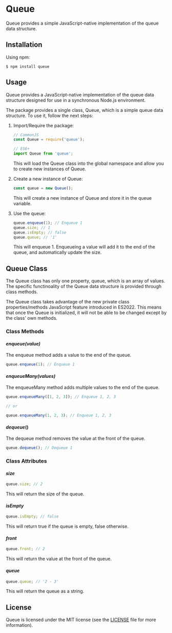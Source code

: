 # **Queue**

Queue provides a simple JavaScript-native implementation of the queue data structure.

## **Installation**

Using npm:

```shell
$ npm install queue
```

## **Usage**

Queue provides a JavaScript-native implementation of the queue data structure designed for use in a synchronous Node.js environment.

The package provides a single class, Queue, which is a simple queue data structure. To use it, follow the next steps:

1) Import/Require the package:

    ```javascript
    // CommonJS
    const Queue = require('queue');

    // ES6+
    import Queue from 'queue';
    ```

    This will load the Queue class into the global namespace and allow you to create new instances of Queue.

2) Create a new instance of Queue:

    ```javascript
    const queue = new Queue();
    ```

    This will create a new instance of Queue and store it in the queue variable.

3) Use the queue:

    ```javascript
    queue.enqueue(1); // Enqueue 1
    queue.size; // 1
    queue.isEmpty; // false
    queue.queue; // '1'
    ```

    This will enqueue 1. Enqueueing a value will add it to the end of the queue, and automatically update the size.

## **Queue Class**

The Queue class has only one property, queue, which is an array of values. The specific functinoality of the Queue data structure is provided through class methods.

The Queue class takes advantage of the new private class properties/methods JavaScript feature introduced in ES2022. This means that once the Queue is initialized, it will not be able to be changed except by the class' own methods.

### **Class Methods**

#### *enqueue(value)*

The enqueue method adds a value to the end of the queue.

```javascript
queue.enqueue(1); // Enqueue 1
```

#### *enqueueMany(values)*

The enqueueMany method adds multiple values to the end of the queue.

```javascript
queue.enqueueMany([1, 2, 3]); // Enqueue 1, 2, 3

// or

queue.enqueueMany(1, 2, 3); // Enqueue 1, 2, 3
```

#### *dequeue*()

The dequeue method removes the value at the front of the queue.

```javascript
queue.dequeue(); // Dequeue 1
```

### **Class Attributes**

#### *size* 

```javascript
queue.size; // 2
```

This will return the size of the queue.

#### *isEmpty* 

```javascript
queue.isEmpty; // false
```

This will return true if the queue is empty, false otherwise.

#### *front* 

```javascript
queue.front; // 2
```

This will return the value at the front of the queue.

#### *queue* 

```javascript
queue.queue; // '2 - 3'
```

This will return the queue as a string.

## License

Queue is licensed under the MIT license (see the [LICENSE](LICENSE) file for more information).